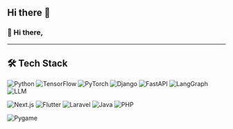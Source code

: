 ## Hi there 👋

<!--
**rudolf301/rudolf301** is a ✨ _special_ ✨ repository because its `README.md` (this file) appears on your GitHub profile.

Here are some ideas to get you started:

- 🔭 I’m currently working on ...
- 🌱 I’m currently learning ...
- 👯 I’m looking to collaborate on ...
- 🤔 I’m looking for help with ...
- 💬 Ask me about ...
- 📫 How to reach me: ...
- 😄 Pronouns: ...
- ⚡ Fun fact: ...
-->
### 👋 Hi there,

---


## 🛠️ Tech Stack

![Python](https://img.shields.io/badge/Python-blue?style=flat&logo=python&logoColor=white)
![TensorFlow](https://img.shields.io/badge/TensorFlow-orange?style=flat&logo=tensorflow&logoColor=white)
![PyTorch](https://img.shields.io/badge/PyTorch-red?style=flat&logo=pytorch&logoColor=white)
![Django](https://img.shields.io/badge/Django-green?style=flat&logo=django&logoColor=white)
![FastAPI](https://img.shields.io/badge/FastAPI-teal?style=flat&logo=fastapi&logoColor=white)
![LangGraph](https://img.shields.io/badge/LangGraph-grey?style=flat&logo=graphql&logoColor=white)
![LLM](https://img.shields.io/badge/LLM-blue?style=flat&logo=openai&logoColor=white)

![Next.js](https://img.shields.io/badge/Next.js-black?style=flat&logo=nextdotjs&logoColor=white)
![Flutter](https://img.shields.io/badge/Flutter-blue?style=flat&logo=flutter&logoColor=white)
![Laravel](https://img.shields.io/badge/Laravel-red?style=flat&logo=laravel&logoColor=white)
![Java](https://img.shields.io/badge/Java-red?style=flat&logo=openjdk&logoColor=white)
![PHP](https://img.shields.io/badge/PHP-777bb3?style=flat&logo=php&logoColor=white)


![Pygame](https://img.shields.io/badge/Pygame-lightgrey?style=flat&logo=python&logoColor=white)


